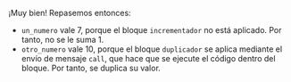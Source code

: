 ¡Muy bien! Repasemos entonces:

* `un_numero` vale 7, porque el bloque `incrementador` no está aplicado. Por tanto, no se le suma 1. 
* `otro_numero` vale 10, porque el bloque `duplicador` se aplica mediante el envío de mensaje `call`, que hace que se ejecute el código dentro del bloque. Por tanto, se duplica su valor.
